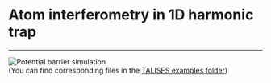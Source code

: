 # Atom interferometry in 1D harmonic trap 
-----------------
![Potential barrier simulation](https://raw.githubusercontent.com/savowe/talises-doc/master/figs/1D_trap_AI.gif)  
(You can find corresponding files in the [TALISES examples folder](https://github.com/savowe/talises/tree/master/examples/1D_harmonic_trap))  
